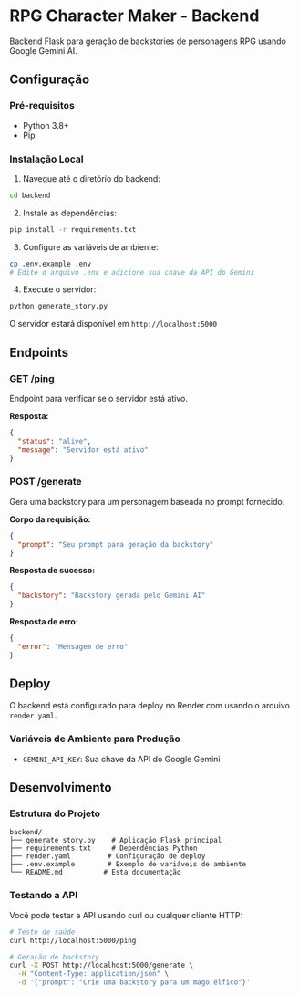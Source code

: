 # RPG Character Maker - Backend

Backend Flask para geração de backstories de personagens RPG usando Google Gemini AI.

## Configuração

### Pré-requisitos
- Python 3.8+
- Pip

### Instalação Local

1. Navegue até o diretório do backend:
```bash
cd backend
```

2. Instale as dependências:
```bash
pip install -r requirements.txt
```

3. Configure as variáveis de ambiente:
```bash
cp .env.example .env
# Edite o arquivo .env e adicione sua chave da API do Gemini
```

4. Execute o servidor:
```bash
python generate_story.py
```

O servidor estará disponível em `http://localhost:5000`

## Endpoints

### GET /ping
Endpoint para verificar se o servidor está ativo.

**Resposta:**
```json
{
  "status": "alive",
  "message": "Servidor está ativo"
}
```

### POST /generate
Gera uma backstory para um personagem baseada no prompt fornecido.

**Corpo da requisição:**
```json
{
  "prompt": "Seu prompt para geração da backstory"
}
```

**Resposta de sucesso:**
```json
{
  "backstory": "Backstory gerada pelo Gemini AI"
}
```

**Resposta de erro:**
```json
{
  "error": "Mensagem de erro"
}
```

## Deploy

O backend está configurado para deploy no Render.com usando o arquivo `render.yaml`.

### Variáveis de Ambiente para Produção
- `GEMINI_API_KEY`: Sua chave da API do Google Gemini

## Desenvolvimento

### Estrutura do Projeto
```
backend/
├── generate_story.py    # Aplicação Flask principal
├── requirements.txt     # Dependências Python
├── render.yaml         # Configuração de deploy
├── .env.example        # Exemplo de variáveis de ambiente
└── README.md          # Esta documentação
```

### Testando a API

Você pode testar a API usando curl ou qualquer cliente HTTP:

```bash
# Teste de saúde
curl http://localhost:5000/ping

# Geração de backstory
curl -X POST http://localhost:5000/generate \
  -H "Content-Type: application/json" \
  -d '{"prompt": "Crie uma backstory para um mago élfico"}'
``` 